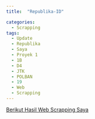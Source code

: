 ```yaml
---
title:  "Republika-ID"

categories: 
  - Scrapping
tags:
  - Update 
  - Republika 
  - Saya 
  - Proyek 1 
  - 1B
  - D4
  - JTK 
  - POLBAN 
  - 19 
  - Web
  - Scrapping
---
```

 <a href="../Republika.html">Berikut Hasil Web Scrapping Saya</a>